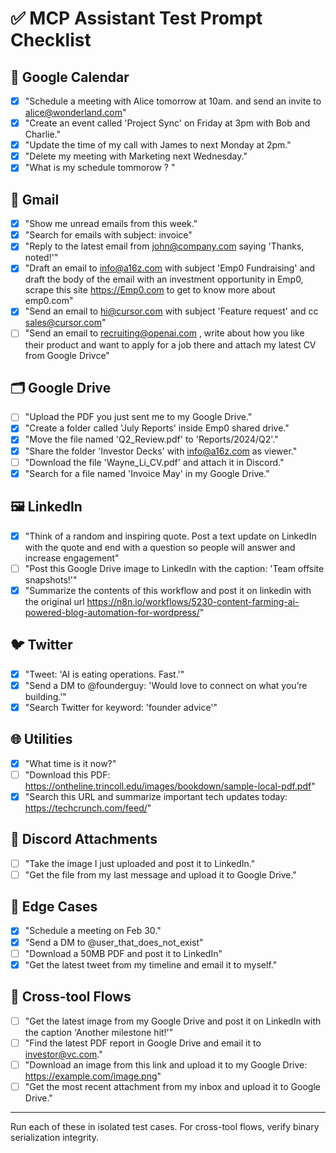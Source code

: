 # ✅ MCP Assistant Test Prompt Checklist

## 📅 Google Calendar
- [X] "Schedule a meeting with Alice tomorrow at 10am. and send an invite to alice@wonderland.com"
- [X] "Create an event called 'Project Sync' on Friday at 3pm with Bob and Charlie."
- [X] "Update the time of my call with James to next Monday at 2pm."
- [X] "Delete my meeting with Marketing next Wednesday."
- [x] "What is my schedule tommorow ? "

## 📧 Gmail
- [x] "Show me unread emails from this week."
- [x] "Search for emails with subject: invoice"
- [X] "Reply to the latest email from john@company.com saying 'Thanks, noted!'"
- [X] "Draft an email to info@a16z.com with subject 'Emp0 Fundraising' and draft the body of the email with an investment opportunity in Emp0, scrape this site https://Emp0.com to get to know more about emp0.com"
- [X] "Send an email to hi@cursor.com with subject 'Feature request' and cc sales@cursor.com"
- [ ] "Send an email to recruiting@openai.com , write about how you like their product and want to apply for a job there and attach my latest CV from Google Drivce"

## 🗂 Google Drive
- [ ] "Upload the PDF you just sent me to my Google Drive."
- [X] "Create a folder called 'July Reports' inside Emp0 shared drive."
- [X] "Move the file named 'Q2_Review.pdf' to 'Reports/2024/Q2'."
- [X] "Share the folder 'Investor Decks' with info@a16z.com as viewer."
- [ ] "Download the file 'Wayne_Li_CV.pdf' and attach it in Discord."
- [X] "Search for a file named 'Invoice May' in my Google Drive."

## 🖼 LinkedIn
- [X] "Think of a random and inspiring quote. Post a text update on LinkedIn with the quote and end with a question so people will answer and increase engagement"
- [ ] "Post this Google Drive image to LinkedIn with the caption: 'Team offsite snapshots!'"
- [X] "Summarize the contents of this workflow and post it on linkedin with the original url https://n8n.io/workflows/5230-content-farming-ai-powered-blog-automation-for-wordpress/"

## 🐦 Twitter
- [X] "Tweet: 'AI is eating operations. Fast.'"
- [X] "Send a DM to @founderguy: 'Would love to connect on what you’re building.'"
- [X] "Search Twitter for keyword: 'founder advice'"

## 🌐 Utilities
- [X] "What time is it now?"
- [ ] "Download this PDF: https://ontheline.trincoll.edu/images/bookdown/sample-local-pdf.pdf"
- [X] "Search this URL and summarize important tech updates today: https://techcrunch.com/feed/"

## 📎 Discord Attachments
- [ ] "Take the image I just uploaded and post it to LinkedIn."
- [ ] "Get the file from my last message and upload it to Google Drive."

## 🧪 Edge Cases
- [X] "Schedule a meeting on Feb 30."
- [X] "Send a DM to @user_that_does_not_exist"
- [ ] "Download a 50MB PDF and post it to LinkedIn"
- [X] "Get the latest tweet from my timeline and email it to myself."

## 🔗 Cross-tool Flows
- [ ] "Get the latest image from my Google Drive and post it on LinkedIn with the caption 'Another milestone hit!'"
- [ ] "Find the latest PDF report in Google Drive and email it to investor@vc.com."
- [ ] "Download an image from this link and upload it to my Google Drive: https://example.com/image.png"
- [ ] "Get the most recent attachment from my inbox and upload it to Google Drive."

---
Run each of these in isolated test cases. For cross-tool flows, verify binary serialization integrity.
